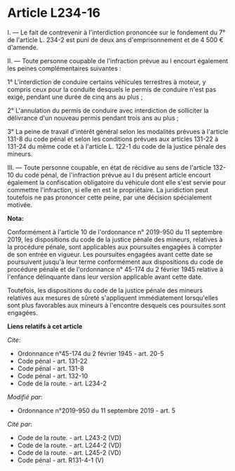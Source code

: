 # Article L234-16

I. ― Le fait de contrevenir à l'interdiction prononcée sur le fondement du 7° de l'article L. 234-2 est puni de deux ans
d'emprisonnement et de 4 500 € d'amende. 

II. ― Toute personne coupable de l'infraction prévue au I encourt également les peines complémentaires suivantes : 

1° L'interdiction de conduire certains véhicules terrestres à moteur, y compris ceux pour la conduite desquels le permis de
conduire n'est pas exigé, pendant une durée de cinq ans au plus ; 

2° L'annulation du permis de conduire avec interdiction de solliciter la délivrance d'un nouveau permis pendant trois ans au
plus ; 

3° La peine de travail d'intérêt général selon les modalités prévues à l'article 131-8 du code pénal et selon les conditions
prévues aux articles 131-22 à 131-24 du même code et        à l'article L. 122-1 du code de la justice pénale des mineurs. 

III. ― Toute personne coupable, en état de récidive au sens de l'article 132-10 du code pénal, de l'infraction prévue au I du
présent article encourt également la confiscation obligatoire du véhicule dont elle s'est servie pour commettre l'infraction,
si elle en est le propriétaire. La juridiction peut toutefois ne pas prononcer cette peine, par une décision spécialement
motivée.

**Nota:**

Conformément à l'article 10 de l'ordonnance n° 2019-950 du 11 septembre 2019, les dispositions du code de la justice pénale
des mineurs, relatives à la procédure pénale, sont applicables aux poursuites engagées à compter de son entrée en vigueur.
Les poursuites engagées avant cette date se poursuivent jusqu'à leur terme conformément aux dispositions du code de procédure
pénale et de l'ordonnance n° 45-174 du 2 février 1945 relative à l'enfance délinquante dans leur version applicable avant
cette date.

Toutefois, les dispositions du code de la justice pénale des mineurs relatives aux mesures de sûreté s'appliquent
immédiatement lorsqu'elles sont plus favorables aux mineurs à l'encontre desquels ces poursuites sont engagées.

**Liens relatifs à cet article**

_Cite_:

  - Ordonnance n°45-174 du 2 février 1945 - art. 20-5
  - Code pénal - art. 131-22
  - Code pénal - art. 131-8
  - Code pénal - art. 132-10
  - Code de la route. - art. L234-2

_Modifié par_:

  - Ordonnance n°2019-950 du 11 septembre 2019 - art. 5

_Cité par_:

  - Code de la route. - art. L243-2 (VD)
  - Code de la route. - art. L244-2 (VD)
  - Code de la route. - art. L245-2 (VD)
  - Code pénal - art. R131-4-1 (V)
